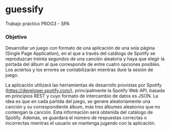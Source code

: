 # guessify
Trabajo práctico PROG3 - SPA

### Objetivo
Desarrollar un juego con formato de una aplicación de una sola página (Single Page Application), en el que a través del catálogo de Spotify se reproduzcan treinta segundos de una canción aleatoria y haya que elegir la portada del álbum al que corresponde de entre cuatro opciones posibles. Los aciertos y los errores se contabilizarán mientras dure la sesión de juego.

La aplicación utilizará las herramientas de desarrollo provistas por Spotify (https://developer.spotify.com/), principalmente la Spotify Web API, basada en principios REST y cuyo formato de intercambio de datos es JSON. 
La idea es que en cada partida del juego, se genere aleatoriamente una canción y su correspondiente álbum, más tres álbumes aleatorios que no contengan la canción. Esta información será obtenida del catálogo de Spotify.
Además, se guardará el número de respuestas correctas o incorrectas mientras el usuario se mantenga jugando con la aplicación.
